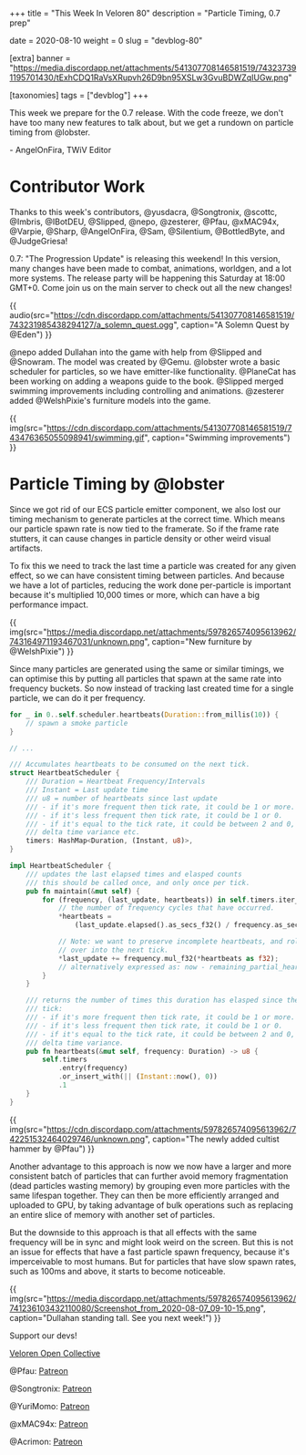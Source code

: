 +++
title = "This Week In Veloren 80"
description = "Particle Timing, 0.7 prep"

date = 2020-08-10
weight = 0
slug = "devblog-80"

[extra]
banner = "https://media.discordapp.net/attachments/541307708146581519/743237391195701430/tExhCDQ1RaVsXRupvh26D9bn95XSLw3GvuBDWZqIUGw.png"

[taxonomies]
tags = ["devblog"]
+++

This week we prepare for the 0.7 release. With the code freeze, we don't have
too many new features to talk about, but we get a rundown on particle timing
from @lobster.

\- AngelOnFira, TWiV Editor

# Contributor Work

Thanks to this week's contributors, @yusdacra, @Songtronix, @scottc, @Imbris,
@IBotDEU, @Slipped, @nepo, @zesterer, @Pfau, @xMAC94x, @Varpie, @Sharp,
@AngelOnFira, @Sam, @Silentium, @BottledByte, and @JudgeGriesa!

0.7: "The Progression Update" is releasing this weekend! In this version, many
changes have been made to combat, animations, worldgen, and a lot more systems.
The release party will be happening this Saturday at 18:00 GMT+0. Come join us
on the main server to check out all the new changes!

{{
  audio(src="https://cdn.discordapp.com/attachments/541307708146581519/743231985438294127/a_solemn_quest.ogg",
  caption="A Solemn Quest by @Eden")
}}

@nepo added Dullahan into the game with help from @Slipped and @Snowram. The
model was created by @Gemu. @lobster wrote a basic scheduler for particles, so
we have emitter-like functionality. @PlaneCat has been working on adding a
weapons guide to the book. @Slipped merged swimming improvements including
controlling and animations. @zesterer added @WelshPixie's furniture models into
the game.

{{
    img(src="https://cdn.discordapp.com/attachments/541307708146581519/743476365055098941/swimming.gif",
    caption="Swimming improvements")
}}


# Particle Timing by @lobster

Since we got rid of our ECS particle emitter component, we also lost our timing
mechanism to generate particles at the correct time. Which means our particle
spawn rate is now tied to the framerate. So if the frame rate stutters, it can
cause changes in particle density or other weird visual artifacts.

To fix this we need to track the last time a particle was created for any given
effect, so we can have consistent timing between particles. And because we have
a lot of particles, reducing the work done per-particle is important because it's
multiplied 10,000 times or more, which can have a big performance impact.

{{
  img(src="https://media.discordapp.net/attachments/597826574095613962/743164971193467031/unknown.png",
  caption="New furniture by @WelshPixie")
}}

Since many particles are generated using the same or similar timings, we can
optimise this by putting all particles that spawn at the same rate into
frequency buckets. So now instead of tracking last created time for a single
particle, we can do it per frequency.

```rs
for _ in 0..self.scheduler.heartbeats(Duration::from_millis(10)) {
    // spawn a smoke particle
}

// ...

/// Accumulates heartbeats to be consumed on the next tick.
struct HeartbeatScheduler {
    /// Duration = Heartbeat Frequency/Intervals
    /// Instant = Last update time
    /// u8 = number of heartbeats since last update
    /// - if it's more frequent then tick rate, it could be 1 or more.
    /// - if it's less frequent then tick rate, it could be 1 or 0.
    /// - if it's equal to the tick rate, it could be between 2 and 0, due to
    /// delta time variance etc.
    timers: HashMap<Duration, (Instant, u8)>,
}

impl HeartbeatScheduler {
    /// updates the last elapsed times and elasped counts
    /// this should be called once, and only once per tick.
    pub fn maintain(&mut self) {
        for (frequency, (last_update, heartbeats)) in self.timers.iter_mut() {
            // the number of frequency cycles that have occurred.
            *heartbeats =
                (last_update.elapsed().as_secs_f32() / frequency.as_secs_f32()).floor() as u8;

            // Note: we want to preserve incomplete heartbeats, and roll them
            // over into the next tick.
            *last_update += frequency.mul_f32(*heartbeats as f32);
            // alternatively expressed as: now - remaining_partial_heartbeat_time
        }
    }

    /// returns the number of times this duration has elasped since the last
    /// tick:
    /// - if it's more frequent then tick rate, it could be 1 or more.
    /// - if it's less frequent then tick rate, it could be 1 or 0.
    /// - if it's equal to the tick rate, it could be between 2 and 0, due to
    /// delta time variance.
    pub fn heartbeats(&mut self, frequency: Duration) -> u8 {
        self.timers
            .entry(frequency)
            .or_insert_with(|| (Instant::now(), 0))
            .1
    }
}
```

{{
    img(src="https://cdn.discordapp.com/attachments/597826574095613962/742251532464029746/unknown.png",
    caption="The newly added cultist hammer by @Pfau")
}}

Another advantage to this approach is now we now have a larger and more
consistent batch of particles that can further avoid memory fragmentation (dead
particles wasting memory) by grouping even more particles with the same lifespan
together. They can then be more efficiently arranged and uploaded to GPU, by taking
advantage of bulk operations such as replacing an entire slice of memory with
another set of particles.

But the downside to this approach is that all effects with the same frequency
will be in sync and might look weird on the screen. But this is not an issue for
effects that have a fast particle spawn frequency, because it's imperceivable to
most humans. But for particles that have slow spawn rates, such as 100ms and
above, it starts to become noticeable.

{{
  img(src="https://media.discordapp.net/attachments/597826574095613962/741236103432110080/Screenshot_from_2020-08-07_09-10-15.png",
  caption="Dullahan standing tall. See you next week!")
}}

Support our devs!

[Veloren Open Collective](https://opencollective.com/veloren)

@Pfau: [Patreon](https://www.patreon.com/pfau)

@Songtronix: [Patreon](https://www.patreon.com/songtronix)

@YuriMomo: [Patreon](https://www.patreon.com/YuriMomo)

@xMAC94x: [Patreon](https://www.patreon.com/xmac94x)

@Acrimon: [Patreon](https://www.patreon.com/acrimon)
